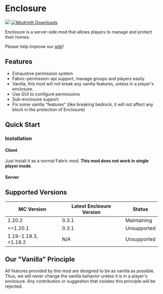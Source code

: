 # Enclosure

[![](https://cf.way2muchnoise.eu/short_enclosure.svg)](https://www.curseforge.com/minecraft/mc-mods/enclosure)
[![Modrinth Downloads](https://img.shields.io/badge/dynamic/json?color=1bd96a&label=Modrinth&query=downloads&suffix=%20Downloads&url=https://api.modrinth.com/v2/project/enclosure)](https://modrinth.com/mod/enclosure)

Enclosure is a server-side mod that allows players to manage and protect their homes.

Please help improve our [wiki](https://enclosure.fandom.com/wiki/Enclosure_Wiki)!

## Features
- Exhaustive permission system
- Fabric-permission-api support, manage groups and players easily
- Vanilla, this mod will not break any vanilla features, unless in a player's enclosure.
- Use GUI to configure permissions
- Sub-enclosure support
- Fix some vanilla "features" (like breaking bedrock, it will not affect any block in the protection of Enclosure)

## Quick Start

### Installation

#### Client

Just install it as a normal Fabric mod. **This mod does not work in single player mode**.

#### Server

<!-- TODO: Add a link to the latest release -->

## Supported Versions

| MC Version            | Latest Enclosure Version | Status      |
|-----------------------|--------------------------|-------------|
| 1.20.2                | 0.3.1                    | Maintaining |
| <=1.20.1              | 0.3.1                    | Unsupported |
| 1.19-1.19.3, \<1.18.2 | N/A                      | Unsupported |

## Our "Vanilla" Principle

All features provided by this mod are designed to be as vanilla as possible.
Thus, we will never change the vanilla behavior unless it is in a player's enclosure.
Any contribution or suggestion that violates this principle will be rejected.
